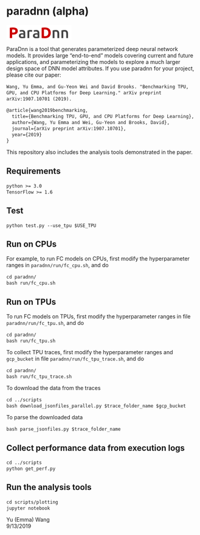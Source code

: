 # paradnn (alpha)


![ParaDnn](https://github.com/Emma926/paradnn/blob/master/paradnn.png)

ParaDnn is a tool that generates parameterized deep neural network models.
It provides large “end-to-end” models covering current and future applications, and parameterizing the models to explore a much larger design space of DNN model attributes.
If you use paradnn for your project, please cite our paper:
```
Wang, Yu Emma, and Gu-Yeon Wei and David Brooks. "Benchmarking TPU, GPU, and CPU Platforms for Deep Learning." arXiv preprint arXiv:1907.10701 (2019).
```
```
@article{wang2019benchmarking,
  title={Benchmarking TPU, GPU, and CPU Platforms for Deep Learning},
  author={Wang, Yu Emma and Wei, Gu-Yeon and Brooks, David},
  journal={arXiv preprint arXiv:1907.10701},
  year={2019}
}
```


This repository also includes the analysis tools demonstrated in the paper.


## Requirements
```
python >= 3.0
TensorFlow >= 1.6
```

## Test
```
python test.py --use_tpu $USE_TPU
```

## Run on CPUs
For example, to run FC models on CPUs, first modify the hyperparameter ranges in
`paradnn/run/fc_cpu.sh`, and do
```
cd paradnn/
bash run/fc_cpu.sh
```

## Run on TPUs
To run FC models on TPUs, first modify the hyperparameter ranges in file
`paradnn/run/fc_tpu.sh`, and do
```
cd paradnn/
bash run/fc_tpu.sh
```

To collect TPU traces, first modify the hyperparameter ranges and `gcp_bucket` in file
`paradnn/run/fc_tpu_trace.sh`, and do
```
cd paradnn/
bash run/fc_tpu_trace.sh
```

To download the data from the traces
```
cd ../scripts
bash download_jsonfiles_parallel.py $trace_folder_name $gcp_bucket 
```

To parse the downloaded data
```
bash parse_jsonfiles.py $trace_folder_name 
```

## Collect performance data from execution logs
```
cd ../scripts
python get_perf.py
```

## Run the analysis tools
```
cd scripts/plotting
jupyter notebook
```




Yu (Emma) Wang  
9/13/2019
